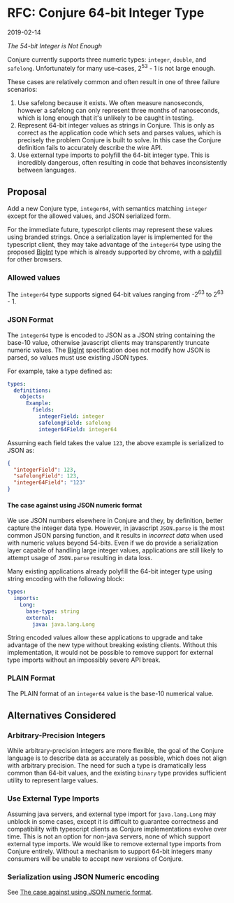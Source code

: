 # RFC: Conjure 64-bit Integer Type

2019-02-14

_The 54-bit Integer is Not Enough_

Conjure currently supports three numeric types: `integer`, `double`, and `safelong`. Unfortunately for many use-cases, 2<sup>53</sup> - 1 is not large enough.

These cases are relatively common and often result in one of three failure scenarios:
1. Use safelong because it exists. We often measure nanoseconds, however a safelong can only represent three months of nanoseconds, which is long enough that it's unlikely to be caught in testing.
1. Represent 64-bit integer values as strings in Conjure. This is only as correct as the application code which sets and parses values, which is precisely the problem Conjure is built to solve. In this case the Conjure definition fails to accurately describe the wire API.
1. Use external type imports to polyfill the 64-bit integer type. This is incredibly dangerous, often resulting in code that behaves inconsistently between languages.

## Proposal

Add a new Conjure type, `integer64`, with semantics matching `integer` except for the allowed values, and JSON serialized form.

For the immediate future, typescript clients may represent these values using branded strings.
Once a serialization layer is implemented for the typescript client, they may take advantage of the `integer64`
type using the proposed [BigInt](https://github.com/tc39/proposal-bigint) type which is already supported by
chrome, with a [polyfill](https://github.com/GoogleChromeLabs/jsbi) for other browsers.

### Allowed values

The `integer64` type supports signed 64-bit values ranging from -2<sup>63</sup> to 2<sup>63</sup> - 1.

### JSON Format

The `integer64` type is encoded to JSON as a JSON string containing the base-10 value, otherwise javascript
clients may transparently truncate numeric values. The [BigInt](https://github.com/tc39/proposal-bigint)
specification does not modify how JSON is parsed, so values must use existing JSON types.

For example, take a type defined as:

```yml
types:
  definitions:
    objects:
      Example:
        fields:
          integerField: integer
          safelongField: safelong
          integer64Field: integer64
```

Assuming each field takes the value `123`, the above example is serialized to JSON as:

```json
{
  "integerField": 123,
  "safelongField": 123,
  "integer64Field": "123"
}
```

#### The case against using JSON numeric format

We use JSON numbers elsewhere in Conjure and they, by definition, better capture the integer data type. However,
in javascript `JSON.parse` is the most common JSON parsing function, and it results in _incorrect data_ when
used with numeric values beyond 54-bits. Even if we do provide a serialization layer capable of handling large
integer values, applications are still likely to attempt usage of `JSON.parse` resulting in data loss.

Many existing applications already polyfill the 64-bit integer type using string encoding with the
following block:

```yml
types:
  imports:
    Long:
      base-type: string
      external:
        java: java.lang.Long
```

String encoded values allow these applications to upgrade and take advantage of the new type without breaking
existing clients. Without this implementation, it would not be possible to remove support for external type
imports without an impossibly severe API break.

### PLAIN Format

The PLAIN format of an `integer64` value is the base-10 numerical value.

## Alternatives Considered

### Arbitrary-Precision Integers

While arbitrary-precision integers are more flexible, the goal of the Conjure language is to describe data as
accurately as possible, which does not align with arbitrary precision. The need for such a type is dramatically
less common than 64-bit values, and the existing `binary` type provides sufficient utility to represent large
values.

### Use External Type Imports

Assuming java servers, and external type import for `java.lang.Long` may unblock in some cases, except it is
difficult to guarantee correctness and compatibility with typescript clients as Conjure implementations evolve over time.
This is not an option for non-java servers, none of which support external type imports.
We would like to remove external type imports from Conjure entirely. Without a mechanism to support 64-bit integers
many consumers will be unable to accept new versions of Conjure.

### Serialization using JSON Numeric encoding

See [The case against using JSON numeric format](#the-case-against-using-json-numeric-format).

